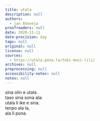 ```yaml
---
title: utala
description: null
authors:
  - jan Ateneja
proofreaders: null
date: 2020-11-11
date-precision: day
tags: null
original: null
license: null
sources:
  - https://utala.pona.la/toki-musi-lili/
archives: null
preprocessing: null
accessibility-notes: null
notes: null
---
```


sina olin e utala.  
taso sina sona ala:  
utala li ike e sina.  
tenpo ala la,  
ala li pona.